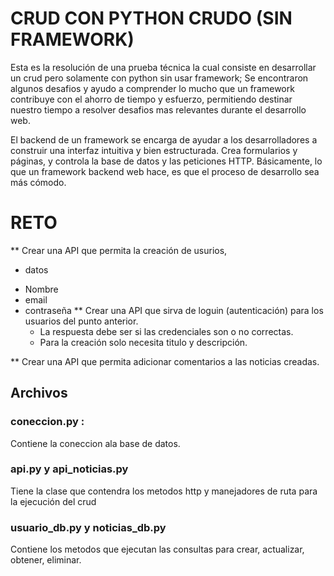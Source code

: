 # CRUD CON PYTHON CRUDO (SIN FRAMEWORK)

Esta es la resolución de una prueba técnica la cual consiste
en desarrollar un crud pero solamente con python sin usar framework; 
Se encontraron algunos desafios y ayudo a comprender lo mucho que 
un framework contribuye con el ahorro de tiempo y esfuerzo, permitiendo 
destinar nuestro tiempo a resolver desafios mas relevantes durante el desarrollo
web.


El backend de un framework se encarga de ayudar a los desarrolladores a construir una interfaz intuitiva y bien estructurada. Crea formularios y páginas, y controla la base de datos y las peticiones HTTP. Básicamente, lo que un framework backend web hace, es que el proceso de desarrollo sea más cómodo.

# RETO

** Crear una API que permita la creación de usurios,
* datos
- Nombre
- email
- contraseña
 ** Crear una API que sirva de loguin (autenticación) para los usuarios del punto anterior.
  - La respuesta debe ser si las credenciales son o no correctas.
  - Para la creación solo necesita titulo y descripción.
 
 ** Crear una API que permita adicionar comentarios a las noticias creadas.

## Archivos

### coneccion.py :

Contiene la coneccion ala base de datos.

### api.py y api_noticias.py

Tiene la clase que contendra los metodos http y manejadores de ruta para la ejecución del crud

### usuario_db.py y noticias_db.py

Contiene los metodos que ejecutan las consultas para crear, actualizar, obtener, eliminar.
